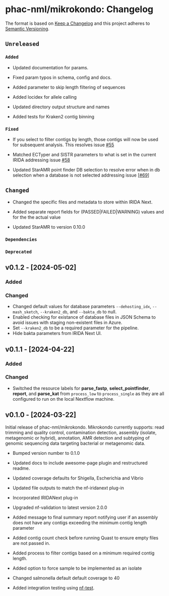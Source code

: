 # phac-nml/mikrokondo: Changelog

The format is based on [Keep a Changelog](https://keepachangelog.com/en/1.0.0/)
and this project adheres to [Semantic Versioning](https://semver.org/spec/v2.0.0.html).

## `Unreleased`

### `Added`

- Updated documentation for params.

- Fixed param typos in schema, config and docs.

- Added parameter to skip length filtering of sequences

- Added locidex for allele calling

- Updated directory output structure and names

- Added tests for Kraken2 contig binning

### `Fixed`

- If you select to filter contigs by length, those contigs will now be used for subsequent analysis. This resolves issue [#55](https://github.com/phac-nml/mikrokondo/issues/55)

- Matched ECTyper and SISTR parameters to what is set in the current IRIDA addressing issue [#58](https://github.com/phac-nml/mikrokondo/issues/58)

- Updated StarAMR point finder DB selection to resolve error when in db selection when a database is not selected addressing issue [[#69](https://github.com/phac-nml/mikrokondo/issues/69)]

## `Changed`

- Changed the specific files and metadata to store within IRIDA Next.

- Added separate report fields for (PASSED|FAILED|WARNING) values and for the the actual value

- Updated StarAMR to version 0.10.0

### `Dependencies`

### `Deprecated`


## v0.1.2 - [2024-05-02]

### Added

### Changed

- Changed default values for database parameters `--dehosting_idx`, `--mash_sketch`, `--kraken2_db`, and `--bakta_db` to null.
- Enabled checking for existance of database files in JSON Schema to avoid issues with staging non-existent files in Azure.
- Set `--kraken2_db` to be a required parameter for the pipeline.
- Hide bakta parameters from IRIDA Next UI.

## v0.1.1 - [2024-04-22]

### Added

### Changed

- Switched the resource labels for **parse_fastp**, **select_pointfinder**, **report**, and **parse_kat** from `process_low` to `process_single` as they are all configured to run on the local Nextflow machine.

## v0.1.0 - [2024-03-22]

Initial release of phac-nml/mikrokondo. Mikrokondo currently supports: read trimming and quality control, contamination detection, assembly (isolate, metagenomic or hybrid), annotation, AMR detection and subtyping of genomic sequencing data targeting bacterial or metagenomic data.

- Bumped version number to 0.1.0

- Updated docs to include awesome-page plugin and restructured readme.

- Updated coverage defaults for Shigella, Escherichia and Vibrio

- Updated file outputs to match the nf-iridanext plug-in

- Incorporated IRIDANext plug-in

- Upgraded nf-validation to latest version 2.0.0

- Added message to final summary report notifying user if an assembly does not have any contigs exceeding the minimum contig length parameter

- Added contig count check before running Quast to ensure empty files are not passed in.

- Added process to filter contigs based on a minimum required contig length.

- Added option to force sample to be implemented as an isolate

- Changed salmonella default default coverage to 40

- Added integration testing using [nf-test](https://www.nf-test.com/).



